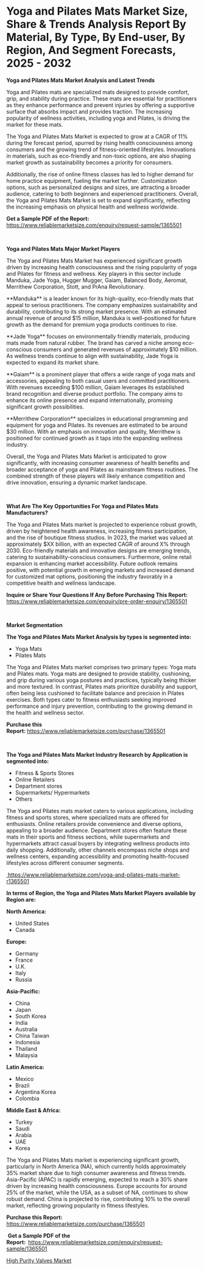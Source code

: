 <p><h1>Yoga and Pilates Mats Market Size, Share & Trends Analysis Report By Material, By Type, By End-user, By Region, And Segment Forecasts, 2025 - 2032</h1></p><p><strong>Yoga and Pilates Mats Market Analysis and Latest Trends</strong></p>
<p><p>Yoga and Pilates mats are specialized mats designed to provide comfort, grip, and stability during practice. These mats are essential for practitioners as they enhance performance and prevent injuries by offering a supportive surface that absorbs impact and provides traction. The increasing popularity of wellness activities, including yoga and Pilates, is driving the market for these mats. </p><p>The Yoga and Pilates Mats Market is expected to grow at a CAGR of 11% during the forecast period, spurred by rising health consciousness among consumers and the growing trend of fitness-oriented lifestyles. Innovations in materials, such as eco-friendly and non-toxic options, are also shaping market growth as sustainability becomes a priority for consumers. </p><p>Additionally, the rise of online fitness classes has led to higher demand for home practice equipment, fueling the market further. Customization options, such as personalized designs and sizes, are attracting a broader audience, catering to both beginners and experienced practitioners. Overall, the Yoga and Pilates Mats Market is set to expand significantly, reflecting the increasing emphasis on physical health and wellness worldwide.</p></p>
<p><strong>Get a Sample PDF of the Report:&nbsp;</strong> <a href="https://www.reliablemarketsize.com/enquiry/request-sample/1365501?utm_campaign=3348&utm_medium=2&utm_source=Github&utm_content=ia&utm_term=22032025&utm_id=yoga-and-pilates-mats">https://www.reliablemarketsize.com/enquiry/request-sample/1365501</a></p>
<p>&nbsp;</p>
<p><strong>Yoga and Pilates Mats Major Market Players</strong></p>
<p><p>The Yoga and Pilates Mats Market has experienced significant growth driven by increasing health consciousness and the rising popularity of yoga and Pilates for fitness and wellness. Key players in this sector include Manduka, Jade Yoga, Hugger Mugger, Gaiam, Balanced Body, Aeromat, Merrithew Corporation, Stott, and PrAna Revolutionary.</p><p>**Manduka** is a leader known for its high-quality, eco-friendly mats that appeal to serious practitioners. The company emphasizes sustainability and durability, contributing to its strong market presence. With an estimated annual revenue of around $15 million, Manduka is well-positioned for future growth as the demand for premium yoga products continues to rise.</p><p>**Jade Yoga** focuses on environmentally friendly materials, producing mats made from natural rubber. The brand has carved a niche among eco-conscious consumers and generated revenues of approximately $10 million. As wellness trends continue to align with sustainability, Jade Yoga is expected to expand its market share.</p><p>**Gaiam** is a prominent player that offers a wide range of yoga mats and accessories, appealing to both casual users and committed practitioners. With revenues exceeding $100 million, Gaiam leverages its established brand recognition and diverse product portfolio. The company aims to enhance its online presence and expand internationally, promising significant growth possibilities.</p><p>**Merrithew Corporation** specializes in educational programming and equipment for yoga and Pilates. Its revenues are estimated to be around $30 million. With an emphasis on innovation and quality, Merrithew is positioned for continued growth as it taps into the expanding wellness industry.</p><p>Overall, the Yoga and Pilates Mats Market is anticipated to grow significantly, with increasing consumer awareness of health benefits and broader acceptance of yoga and Pilates as mainstream fitness routines. The combined strength of these players will likely enhance competition and drive innovation, ensuring a dynamic market landscape.</p></p>
<p>&nbsp;</p>
<p><strong>What Are The Key Opportunities For Yoga and Pilates Mats Manufacturers?</strong></p>
<p><p>The Yoga and Pilates Mats market is projected to experience robust growth, driven by heightened health awareness, increasing fitness participation, and the rise of boutique fitness studios. In 2023, the market was valued at approximately $XX billion, with an expected CAGR of around X% through 2030. Eco-friendly materials and innovative designs are emerging trends, catering to sustainability-conscious consumers. Furthermore, online retail expansion is enhancing market accessibility. Future outlook remains positive, with potential growth in emerging markets and increased demand for customized mat options, positioning the industry favorably in a competitive health and wellness landscape.</p></p>
<p><strong>Inquire or Share Your Questions If Any Before Purchasing This Report:</strong> <a href="https://www.reliablemarketsize.com/enquiry/pre-order-enquiry/1365501?utm_campaign=3348&utm_medium=2&utm_source=Github&utm_content=ia&utm_term=22032025&utm_id=yoga-and-pilates-mats">https://www.reliablemarketsize.com/enquiry/pre-order-enquiry/1365501</a></p>
<p>&nbsp;</p>
<p><strong>Market Segmentation</strong></p>
<p><strong>The Yoga and Pilates Mats Market Analysis by types is segmented into:</strong></p>
<p><ul><li>Yoga Mats</li><li>Pilates Mats</li></ul></p>
<p><p>The Yoga and Pilates Mats market comprises two primary types: Yoga mats and Pilates mats. Yoga mats are designed to provide stability, cushioning, and grip during various yoga postures and practices, typically being thicker and more textured. In contrast, Pilates mats prioritize durability and support, often being less cushioned to facilitate balance and precision in Pilates exercises. Both types cater to fitness enthusiasts seeking improved performance and injury prevention, contributing to the growing demand in the health and wellness sector.</p></p>
<p><strong>Purchase this Report:&nbsp;</strong><a href="https://www.reliablemarketsize.com/purchase/1365501?utm_campaign=3348&utm_medium=2&utm_source=Github&utm_content=ia&utm_term=22032025&utm_id=yoga-and-pilates-mats">https://www.reliablemarketsize.com/purchase/1365501</a></p>
<p>&nbsp;</p>
<p><strong>The Yoga and Pilates Mats Market Industry Research by Application is segmented into:</strong></p>
<p><ul><li>Fitness & Sports Stores</li><li>Online Retailers</li><li>Department stores</li><li>Supermarkets/ Hypermarkets</li><li>Others</li></ul></p>
<p><p>The Yoga and Pilates mats market caters to various applications, including fitness and sports stores, where specialized mats are offered for enthusiasts. Online retailers provide convenience and diverse options, appealing to a broader audience. Department stores often feature these mats in their sports and fitness sections, while supermarkets and hypermarkets attract casual buyers by integrating wellness products into daily shopping. Additionally, other channels encompass niche shops and wellness centers, expanding accessibility and promoting health-focused lifestyles across different consumer segments.</p></p>
<p><a href="https://www.reliablemarketsize.com/yoga-and-pilates-mats-market-r1365501?utm_campaign=3348&utm_medium=2&utm_source=Github&utm_content=ia&utm_term=22032025&utm_id=yoga-and-pilates-mats">&nbsp;https://www.reliablemarketsize.com/yoga-and-pilates-mats-market-r1365501</a></p>
<p><strong>In terms of Region, the Yoga and Pilates Mats Market Players available by Region are:</strong></p>
<p>
    <p> <strong> North America: </strong>
        <ul>
            <li>United States</li>
            <li>Canada</li>
        </ul>
        </p> 
    <p> <strong> Europe: </strong>
        <ul>
            <li>Germany</li>
            <li>France</li>
            <li>U.K.</li>
            <li>Italy</li>
            <li>Russia</li>
        </ul>
        </p> 
    <p> <strong> Asia-Pacific: </strong>
        <ul>
            <li>China</li>
            <li>Japan</li>
            <li>South Korea</li>
            <li>India</li>
            <li>Australia</li>
            <li>China Taiwan</li>
            <li>Indonesia</li>
            <li>Thailand</li>
            <li>Malaysia</li>
        </ul>
        </p> 
    <p> <strong> Latin America: </strong>
        <ul>
            <li>Mexico</li>
            <li>Brazil</li>
            <li>Argentina Korea</li>
            <li>Colombia</li>
        </ul>
        </p> 
    <p> <strong> Middle East & Africa: </strong>
        <ul>
            <li>Turkey</li>
            <li>Saudi</li>
            <li>Arabia</li>
            <li>UAE</li>
            <li>Korea</li>
        </ul>
    </p>
    </p>
<p><p>The Yoga and Pilates Mats market is experiencing significant growth, particularly in North America (NA), which currently holds approximately 35% market share due to high consumer awareness and fitness trends. Asia-Pacific (APAC) is rapidly emerging, expected to reach a 30% share driven by increasing health consciousness. Europe accounts for around 25% of the market, while the USA, as a subset of NA, continues to show robust demand. China is projected to rise, contributing 10% to the overall market, reflecting growing popularity in fitness lifestyles.</p></p>
<p><strong>Purchase this Report: </strong><a href="https://www.reliablemarketsize.com/purchase/1365501?utm_campaign=3348&utm_medium=2&utm_source=Github&utm_content=ia&utm_term=22032025&utm_id=yoga-and-pilates-mats">https://www.reliablemarketsize.com/purchase/1365501</a></p>
<p>&nbsp;<strong>Get a Sample PDF of the Report:&nbsp;&nbsp;</strong><a href="https://www.reliablemarketsize.com/enquiry/request-sample/1365501?utm_campaign=3348&utm_medium=2&utm_source=Github&utm_content=ia&utm_term=22032025&utm_id=yoga-and-pilates-mats">https://www.reliablemarketsize.com/enquiry/request-sample/1365501</a></p>
<p><strong></strong></p>
<p><p><a href="https://github.com/anesimazikpd/Market-Research-Report-List-1/blob/main/high-purity-valves-market.md?utm_campaign=3348&utm_medium=2&utm_source=Github&utm_content=ia&utm_term=22032025&utm_id=yoga-and-pilates-mats">High Purity Valves Market</a></p></p>